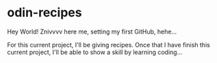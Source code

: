 # odin-recipes
Hey World! Znivvvv here me, setting my first GitHub, hehe...

For this current project, I'll be giving recipes. Once that I have finish this current project, I'll be able to show a skill by learning coding...
